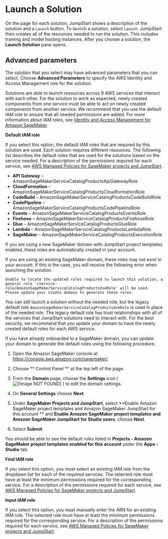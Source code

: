 # Launch a Solution<a name="jumpstart-solutions-launch"></a>

On the page for each solution, JumpStart shows a description of the solution and a `Launch` button\. To launch a solution, select `Launch`\. JumpStart then creates all of the resources needed to run the solution\. This includes training and model hosting instances\. After you choose a solution, the **Launch Solution** pane opens\.

## Advanced parameters<a name="jumpstart-solutions-config"></a>

The solution that you select may have advanced parameters that you can select\. Choose **Advanced Parameters** to specify the AWS Identity and Access Management role for the solution\. 

Solutions are able to launch resources across 9 AWS services that interact with each other\. For the solution to work as expected, newly created components from one service must be able to act on newly created components from another service\. We recommend that you use the default IAM role to ensure that all needed permissions are added\. For more information about IAM roles, see [Identity and Access Management for Amazon SageMaker](security-iam.md)\.

**Default IAM role**

If you select this option, the default IAM roles that are required by this solution are used\. Each solution requires different resources\. The following list describes the default roles that are used for the solutions based on the service needed\. For a description of the permissions required for each service, see [AWS Managed Policies for SageMaker projects and JumpStart](security-iam-awsmanpol-sc.md)\.
+ **API Gateway** – AmazonSageMakerServiceCatalogProductsApiGatewayRole 
+ **CloudFormation** – AmazonSageMakerServiceCatalogProductsCloudformationRole
+ **CodeBuild** – AmazonSageMakerServiceCatalogProductsCodeBuildRole 
+ **CodePipeline** – AmazonSageMakerServiceCatalogProductsCodePipelineRole
+ **Events** – AmazonSageMakerServiceCatalogProductsEventsRole
+ **Firehose** – AmazonSageMakerServiceCatalogProductsFirehoseRole
+ **Glue** – AmazonSageMakerServiceCatalogProductsGlueRole
+ **Lambda** – AmazonSageMakerServiceCatalogProductsLambdaRole
+ **SageMaker** – AmazonSageMakerServiceCatalogProductsExecutionRole 

If you are using a new SageMaker domain with JumpStart project templates enabled, these roles are automatically created in your account\.

If you are using an existing SageMaker domain, these roles may not exist in your account\. If this is the case, you will receive the following error when launching the solution\. 

```
Unable to locate the updated roles required to launch this solution, a general role '/service-role/AmazonSageMakerServiceCatalogProductsUseRole' will be used. Please update your studio domain to generate these roles.
```

You can still launch a solution without the needed role, but the legacy default role `AmazonSageMakerServiceCatalogProductsUseRole` is used in place of the needed role\. The legacy default role has trust relationships with all of the services that JumpStart solutions need to interact with\. For the best security, we recommend that you update your domain to have the newly created default roles for each AWS service\.

If you have already onboarded to a SageMaker domain, you can update your domain to generate the default roles using the following procedure\.

1. Open the Amazon SageMaker console at [https://console\.aws\.amazon\.com/sagemaker/](https://console.aws.amazon.com/sagemaker/)\.

1. Choose ** Control Panel ** at the top left of the page\.

1. From the **Domain** page, choose the **Settings** icon \( ![\[Image NOT FOUND\]](http://docs.aws.amazon.com/sagemaker/latest/dg/images/icons/Settings_squid.png) \) to edit the domain settings\.

1. On **General Settings** choose **Next**\.

1. Under **SageMaker Projects and JumpStart**, select **Enable Amazon SageMaker project templates and Amazon SageMaker JumpStart for this account ** and **Enable Amazon SageMaker project templates and Amazon SageMaker JumpStart for Studio users**, choose **Next**\.

1. Select **Submit**\.

You should be able to see the default roles listed in **Projects \- Amazon SageMaker project templates enabled for this account** under the **Apps \- Studio** tab\.

**Find IAM role**

If you select this option, you must select an existing IAM role from the dropdown list for each of the required services\. The selected role must have at least the minimum permissions required for the corresponding service\. For a description of the permissions required for each service, see [AWS Managed Policies for SageMaker projects and JumpStart](security-iam-awsmanpol-sc.md)\.

**Input IAM role**

If you select this option, you must manually enter the ARN for an existing IAM role\. The selected role must have at least the minimum permissions required for the corresponding service\. For a description of the permissions required for each service, see [AWS Managed Policies for SageMaker projects and JumpStart](security-iam-awsmanpol-sc.md)\.